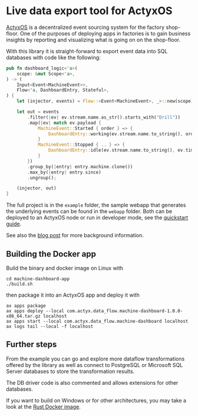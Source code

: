 # Live data export tool for ActyxOS

[ActyxOS](https://developer.actyx.com/docs/os/introduction) is a decentralized event sourcing
system for the factory shop-floor. One of the purposes of deploying apps in factories is to
gain business insights by reporting and visualizing what is going on on the shop-floor.

With this library it is straight-forward to export event data into SQL databases with code like
the following:

```rust
pub fn dashboard_logic<'a>(
    scope: &mut Scope<'a>,
) -> (
    Input<Event<MachineEvent>>,
    Flow<'a, DashboardEntry, Stateful>,
) {
    let (injector, events) = Flow::<Event<MachineEvent>, _>::new(scope);

    let out = events
        .filter(|ev| ev.stream.name.as_str().starts_with("Drill"))
        .map(|ev| match ev.payload {
            MachineEvent::Started { order } => {
                DashboardEntry::working(ev.stream.name.to_string(), order, ev.timestamp)
            }
            MachineEvent::Stopped { .. } => {
                DashboardEntry::idle(ev.stream.name.to_string(), ev.timestamp)
            }
        })
        .group_by(|entry| entry.machine.clone())
        .max_by(|entry| entry.since)
        .ungroup();

    (injector, out)
}
```

The full project is in the `example` folder, the sample webapp that generates the
underlying events can be found in the `webapp` folder. Both can be deployed to
an ActyxOS node or run in developer mode, see the [quickstart guide](https://developer.actyx.com/docs/quickstart).

See also the [blog post](http://developer.actyx.com/blog/2020/06/25/differential-dataflow) for more background information.

## Building the Docker app

Build the binary and docker image on Linux with

    cd machine-dashboard-app
    ./build.sh

then package it into an ActyxOS app and deploy it with

    ax apps package
    ax apps deploy --local com.actyx.data_flow.machine-dashboard-1.0.0-x86_64.tar.gz localhost
    ax apps start --local com.actyx.data_flow.machine-dashboard localhost
    ax logs tail --local -f localhost

## Further steps

From the example you can go and explore more dataflow transformations offered by the
library as well as connect to PostgreSQL or Microsoft SQL Server databases to store
the transformation results.

The DB driver code is also commented and allows extensions for other databases.

If you want to build on Windows or for other architectures, you may take a look at the
[Rust Docker image](https://hub.docker.com/_/rust).